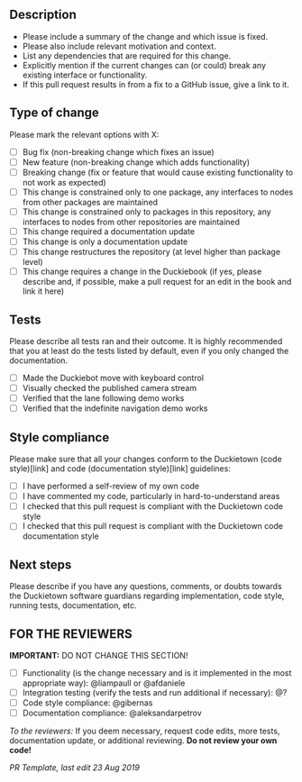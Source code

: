 ## Description

- Please include a summary of the change and which issue is fixed.
- Please also include relevant motivation and context.
- List any dependencies that are required for this change.
- Explicitly mention if the current changes can (or could) break any existing interface or functionality.
- If this pull request results in from a fix to a GitHub issue, give a link to it.

## Type of change

Please mark the relevant options with X:

- [ ] Bug fix (non-breaking change which fixes an issue)
- [ ] New feature (non-breaking change which adds functionality)
- [ ] Breaking change (fix or feature that would cause existing functionality to not work as expected)
- [ ] This change is constrained only to one package, any interfaces to nodes from other packages are maintained
- [ ] This change is constrained only to packages in this repository, any interfaces to nodes from other repositories are maintained
- [ ] This change required a documentation update
- [ ] This change is only a documentation update
- [ ] This change restructures the repository (at level higher than package level)
- [ ] This change requires a change in the Duckiebook (if yes, please describe and, if possible, make a pull request for an edit in the book and link it here)

## Tests

Please describe all tests ran and their outcome. It is highly recommended that you at least do the tests listed by default, even if you only changed the documentation.

- [ ] Made the Duckiebot move with keyboard control
- [ ] Visually checked the published camera stream
- [ ] Verified that the lane following demo works
- [ ] Verified that the indefinite navigation demo works

## Style compliance
Please make sure that all your changes conform to the Duckietown (code style)[link] and code (documentation style)[link] guidelines:

- [ ] I have performed a self-review of my own code
- [ ] I have commented my code, particularly in hard-to-understand areas
- [ ] I checked that this pull request is compliant with the Duckietown code style
- [ ] I checked that this pull request is compliant with the Duckietown code documentation style

## Next steps
Please describe if you have any questions, comments, or doubts towards the Duckietown software guardians regarding implementation, code style, running tests, documentation, etc.

## FOR THE REVIEWERS
__IMPORTANT:__ DO NOT CHANGE THIS SECTION!

- [ ] Functionality (is the change necessary and is it implemented in the most appropriate way): @liampaull or @afdaniele
- [ ] Integration testing (verify the tests and run additional if necessary): @?
- [ ] Code style compliance: @gibernas
- [ ] Documentation compliance: @aleksandarpetrov

_To the reviewers:_ If you deem necessary, request code edits, more tests, documentation update, or additional reviewing. __Do not review your own code!__

_PR Template, last edit 23 Aug 2019_
